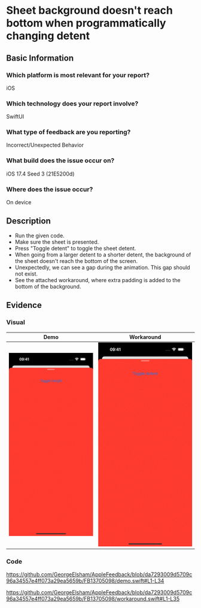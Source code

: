 # Sheet background doesn't reach bottom when programmatically changing detent

## Basic Information
### Which platform is most relevant for your report?
iOS

### Which technology does your report involve?
SwiftUI

### What type of feedback are you reporting?
Incorrect/Unexpected Behavior

### What build does the issue occur on?
iOS 17.4 Seed 3 (21E5200d)

### Where does the issue occur?
On device

## Description
- Run the given code.
- Make sure the sheet is presented.
- Press "Toggle detent" to toggle the sheet detent.
- When going from a larger detent to a shorter detent, the background of the sheet doesn't reach the bottom of the screen.
- Unexpectedly, we can see a gap during the animation. This gap should not exist.
- See the attached workaround, where extra padding is added to the bottom of the background.

## Evidence
### Visual
| Demo | Workaround |
|:-:|:-:|
| ![Demo GIF](demo.gif) | ![Workaround GIF](workaround.gif) |

### Code
https://github.com/GeorgeElsham/AppleFeedback/blob/da7293009d5709c96a34557e4ff073a29ea5659b/FB13705098/demo.swift#L1-L34

https://github.com/GeorgeElsham/AppleFeedback/blob/da7293009d5709c96a34557e4ff073a29ea5659b/FB13705098/workaround.swift#L1-L35

